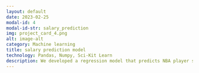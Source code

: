 ```yaml
---
layout: default
date: 2023-02-25
modal-id: 4
modal-id-str: salary_prediction 
img: project_card_4.png
alt: image-alt
category: Machine learning
title: salary prediction model
technology: Pandas, Numpy, Sci-Kit Learn
description: We developed a regression model that predicts NBA player salaries based on various features and analyzed how different features correlate with their salary. Our technical objectives included defining a prediction task, selecting evaluation metrics, performing feature engineering and standardization, and training univariable and multivariable linear regression models, as well as a decision tree regressor. <br>We gathered data from the NBA API and split it into train/test sets, created a baseline model, trained a regressor model with a single feature, and then performed feature engineering before training a regressor model with multiple features. 
---
```

